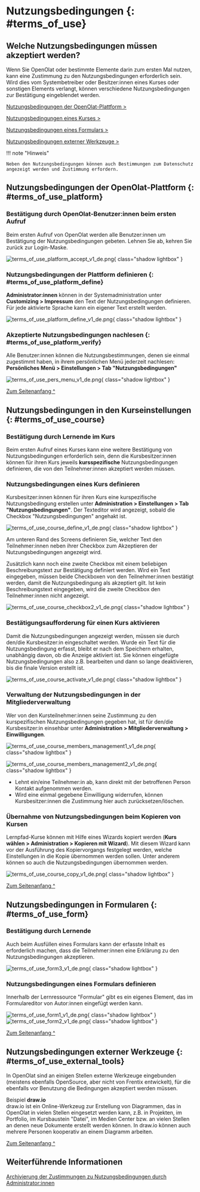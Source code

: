 # Nutzungsbedingungen {: #terms_of_use}


## Welche Nutzungsbedingungen müssen akzeptiert werden?

Wenn Sie OpenOlat oder bestimmte Elemente darin zum ersten Mal nutzen, kann eine Zustimmung zu den Nutzungsbedingungen erforderlich sein. Wird dies vom Systembetreiber oder Besitzer:innen eines Kurses oder sonstigen Elements verlangt, können verschiedene Nutzungsbedingungen zur Bestätigung eingeblendet werden.

[Nutzungsbedingungen der OpenOlat-Plattform >](#terms_of_use_platform)

[Nutzungsbedingungen eines Kurses >](#terms_of_use_course)

[Nutzungsbedingungen eines Formulars >](#terms_of_use_form)

[Nutzungsbedingungen externer Werkzeuge >](#terms_of_use_external_tools)

!!! note "Hinweis"

    Neben den Nutzungsbedingungen können auch Bestimmungen zum Datenschutz angezeigt werden und Zustimmung erfordern.


## Nutzungsbedingungen der OpenOlat-Plattform {: #terms_of_use_platform}

### Bestätigung durch OpenOlat-Benutzer:innen beim ersten Aufruf

Beim ersten Aufruf von OpenOlat werden alle Benutzer:innen um Bestätigung der Nutzungsbedingungen gebeten.
Lehnen Sie ab, kehren Sie zurück zur Login-Maske.

![terms_of_use_platform_accept_v1_de.png](assets/terms_of_use_platform_accept_v1_de.png){ class="shadow lightbox" }


### Nutzungsbedingungen der Plattform definieren {: #terms_of_use_platform_define}

**Administrator:innen** können in der Systemadministration unter **Customizing > Impressum** den Text der Nutzungsbedingungen definieren. Für jede aktivierte Sprache kann ein eigener Text erstellt werden.

![terms_of_use_platform_define_v1_de.png](assets/terms_of_use_platform_define_v1_de.png){ class="shadow lightbox" }


### Akzeptierte Nutzungsbedingungen nachlesen {: #terms_of_use_platform_verify}

Alle Benutzer:innen können die Nutzungsbestimmungen, denen sie einmal zugestimmt haben, in ihrem persönlichen Menü jederzeit nachlesen:<br>**Persönliches Menü > Einstellungen > Tab "Nutzungsbedingungen"**

![terms_of_use_pers_menu_v1_de.png](assets/terms_of_use_pers_menu_v1_de.png){ class="shadow lightbox" }

[Zum Seitenanfang ^](#terms_of_use)



## Nutzungsbedingungen in den Kurseinstellungen {: #terms_of_use_course}

### Bestätigung durch Lernende im Kurs

Beim ersten Aufruf eines Kurses kann eine weitere Bestätigung von Nutzungsbedingungen erforderlich sein, denn die Kursbesitzer:innen können für ihren Kurs jeweils **kursspezifische** Nutzungsbedingungen definieren, die von den Teilnehmer:innen akzeptiert werden müssen. 


### Nutzungsbedingungen eines Kurs definieren

Kursbesitzer:innen können für ihren Kurs eine kurspezifische Nutzungsbedingung erstellen unter 
**Administration > Einstellungen > Tab "Nutzungsbedingungen"**. Der Texteditor wird angezeigt, sobald die Checkbox "Nutzungsbedingungen" angehakt ist.

![terms_of_use_course_define_v1_de.png](assets/terms_of_use_course_define_v1_de.png){ class="shadow lightbox" }

Am unteren Rand des Screens definieren Sie, welcher Text den Teilnehmer:innen neben ihrer Checkbox zum Akzeptieren der Nutzungsbedingungen angezeigt wird.

Zusätzlich kann noch eine zweite Checkbox mit einem beliebigen Beschreibungstext zur Bestätigung definiert werden. Wird ein Text eingegeben, müssen beide Checkboxen von den Teilnehmer:innen bestätigt werden, damit die Nutzungsbedingung als akzeptiert gilt. Ist kein Beschreibungstext eingegeben, wird die zweite Checkbox den Teilnehmer:innen nicht angezeigt.

![terms_of_use_course_checkbox2_v1_de.png](assets/terms_of_use_course_checkbox2_v1_de.png){ class="shadow lightbox" }



### Bestätigungsaufforderung für einen Kurs aktivieren

Damit die Nutzungsbedingungen angezeigt werden, müssen sie durch den/die Kursbesitzer:in eingeschaltet werden.
Wurde ein Text für die Nutzungsbedingung erfasst, bleibt er nach dem Speichern erhalten, unabhängig davon, ob die Anzeige aktiviert ist. Sie können eingefügte Nutzungsbedingungen also z.B. bearbeiten und dann so lange deaktivieren, bis die finale Version erstellt ist.

![terms_of_use_course_activate_v1_de.png](assets/terms_of_use_course_activate_v1_de.png){ class="shadow lightbox" }



### Verwaltung der Nutzungsbedingungen in der Mitgliederverwaltung

Wer von den Kursteilnehmer:innen seine Zustimmung zu den kurspezifischen Nutzungsbedingungen gegeben hat, ist für den/die Kursbesitzer:in einsehbar unter **Administration > Mitgliederverwaltung > Einwilligungen**. 

![terms_of_use_course_members_management1_v1_de.png](assets/terms_of_use_course_members_management1_v1_de.png){ class="shadow lightbox" }

![terms_of_use_course_members_management2_v1_de.png](assets/terms_of_use_course_members_management2_v1_de.png){ class="shadow lightbox" }

* Lehnt ein/eine Teilnehmer:in ab, kann direkt mit der betroffenen Person Kontakt aufgenommen werden.
* Wird eine einmal gegebene Einwilligung widerrufen, können Kursbesitzer:innen die Zustimmung hier auch zurücksetzen/löschen.


### Übernahme von Nutzungsbedingungen beim Kopieren von Kursen

Lernpfad-Kurse können mit Hilfe eines Wizards kopiert werden (**Kurs wählen > Administration > Kopieren mit Wizard**). Mit diesem Wizard kann vor der Ausführung des Kopiervorgangs festgelegt werden, welche Einstellungen in die Kopie übernommen werden sollen. Unter anderem können so auch die Nutzungsbedingungen übernommen werden.

![terms_of_use_course_copy_v1_de.png](assets/terms_of_use_course_copy_v1_de.png){ class="shadow lightbox" }

[Zum Seitenanfang ^](#terms_of_use)



## Nutzungsbedingungen in Formularen {: #terms_of_use_form}

### Bestätigung durch Lernende

Auch beim Ausfüllen eines Formulars kann der erfasste Inhalt es erforderlich machen, dass die Teilnehmer:innen eine Erklärung zu den Nutzungsbedingungen akzeptieren. 

![terms_of_use_form3_v1_de.png](assets/terms_of_use_form3_v1_de.png){ class="shadow lightbox" }

### Nutzungsbedingungen eines Formulars definieren

Innerhalb der Lernressource "Formular" gibt es ein eigenes Element, das im Formulareditor von Autor:innen eingefügt werden kann.

![terms_of_use_form1_v1_de.png](assets/terms_of_use_form1_v1_de.png){ class="shadow lightbox" }
![terms_of_use_form2_v1_de.png](assets/terms_of_use_form2_v1_de.png){ class="shadow lightbox" }


[Zum Seitenanfang ^](#terms_of_use)


## Nutzungsbedingungen externer Werkzeuge {: #terms_of_use_external_tools}

In OpenOlat sind an einigen Stellen externe Werkzeuge eingebunden (meistens ebenfalls OpenSource, aber nicht von Frentix entwickelt), für die ebenfalls vor Benutzung die Bedingungen akzeptiert werden müssen.

Beispiel **draw.io**<br>
    draw.io ist ein Online-Werkzeug zur Erstellung von Diagrammen, das in OpenOlat in vielen Stellen eingesetzt werden kann, z.B. in Projekten, im Portfolio, im Kursbaustein "Datei", im Medien Center bzw. an vielen Stellen an denen neue Dokumente erstellt werden können. In draw.io können auch mehrere Personen kooperativ an einem Diagramm arbeiten. 

[Zum Seitenanfang ^](#terms_of_use)


## Weiterführende Informationen

[Archivierung der Zustimmungen zu Nutzungsbedingungen durch Administrator:innen](../../manual_admin/usermanagement/Data_protection.de.md#export-von-benutzerdaten)